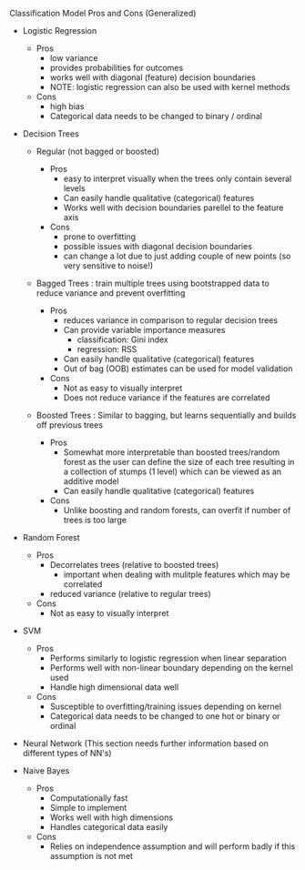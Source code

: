 Classification Model Pros and Cons (Generalized)

* Logistic Regression
	* Pros
		* low variance
		* provides probabilities for outcomes
		* works well with diagonal (feature) decision boundaries
		* NOTE: logistic regression can also be used with kernel methods
	* Cons
		* high bias
		* Categorical data needs to be changed to binary / ordinal

* Decision Trees
	* Regular (not bagged or boosted)
		* Pros
			* easy to interpret visually when the trees only
				contain several levels
			* Can easily handle qualitative (categorical) features
			* Works well with decision boundaries parellel to the feature axis
		* Cons
			* prone to overfitting
			* possible issues with diagonal decision boundaries
			* can change a lot due to just adding couple of new points (so very sensitive to noise!)  
			
	* Bagged Trees : train multiple trees using bootstrapped data
		to reduce variance and prevent overfitting 
		* Pros
			* reduces variance in comparison to regular decision trees
			* Can provide variable importance measures
				* classification: Gini index
				* regression: RSS
			* Can easily handle qualitative (categorical) features
			* Out of bag (OOB) estimates can be used for model validation
		* Cons
			* Not as easy to visually interpret
			* Does not reduce variance if the features are correlated  

	* Boosted Trees : Similar to bagging, but learns sequentially and builds off
		previous trees
		* Pros
			* Somewhat more interpretable than boosted trees/random forest
				as the user can define the size of each tree resulting in 
				a collection of stumps (1 level) which can be viewed as an additive model
			* Can easily handle qualitative (categorical) features
		* Cons
			* Unlike boosting and random forests, can overfit if number of trees is too large

* Random Forest
	* Pros
		* Decorrelates trees (relative to boosted trees)
			* important when dealing with mulitple features which may be correlated
		* reduced variance (relative to regular trees)
	* Cons
		* Not as easy to visually interpret

* SVM
	* Pros
		* Performs similarly to logistic regression when linear separation
		* Performs well with non-linear boundary depending on the kernel used
		* Handle high dimensional data well
	* Cons
		* Susceptible to overfitting/training issues depending on kernel
		* Categorical data needs to be changed to one hot or binary or ordinal


* Neural Network (This section needs further information based on 
	different types of NN's)


* Naive Bayes
	* Pros
		* Computationally fast
		* Simple to implement
		* Works well with high dimensions
		* Handles categorical data easily
	* Cons
		* Relies on independence assumption and will perform 
			badly if this assumption is not met

